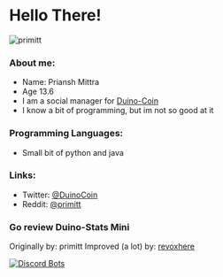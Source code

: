 # Hello There!

<p align="left"> <img src="https://i.imgur.com/u6hszMA.png" alt="primitt" /> </p>

### About me:

- Name: Priansh Mittra
- Age 13.6
- I am a social manager for [Duino-Coin](https://duinocoin.com)
- I know a bit of programming, but im not so good at it

### Programming Languages:
- Small bit of python and java

### Links:
- Twitter: <a href="https://twitter.com/DuinoCoin" target="_blank">@DuinoCoin</a>
- Reddit: <a href="https://reddit.com/u/primitt" target="_blank">@primitt</a>


### Go review Duino-Stats Mini
Originally by: primitt
Improved (a lot) by: [revoxhere](https://github.com/revoxhere)








[![Discord Bots](https://top.gg/api/widget/876506340112076801.svg)](https://top.gg/bot/876506340112076801)

